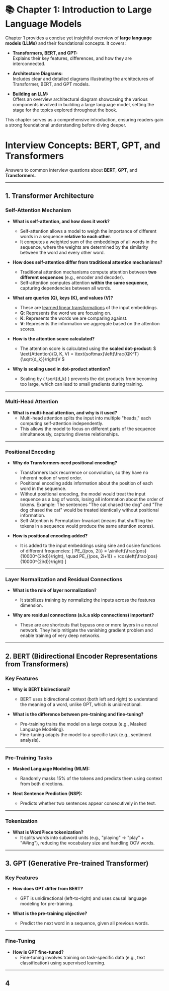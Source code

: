 # 📚 Chapter 1: Introduction to Large Language Models  

Chapter 1 provides a concise yet insightful overview of **large language models (LLMs)** and their foundational concepts. It covers:  

- **Transformers, BERT, and GPT:**  
  Explains their key features, differences, and how they are interconnected.  

- **Architecture Diagrams:**  
  Includes clear and detailed diagrams illustrating the architectures of Transformer, BERT, and GPT models.  

- **Building an LLM:**  
  Offers an overview architectural diagram showcasing the various components involved in building a large language model, setting the stage for the topics explored throughout the book.  

This chapter serves as a comprehensive introduction, ensuring readers gain a strong foundational understanding before diving deeper.  




# Interview Concepts: BERT, GPT, and Transformers

Answers to common interview questions about **BERT**, **GPT**, and **Transformers**. 

---

## 1. Transformer Architecture

### Self-Attention Mechanism
- **What is self-attention, and how does it work?**
  - Self-attention allows a model to weigh the importance of different words in a sequence **relative to each other**.
  - It computes a weighted sum of the embeddings of all words in the sequence, where the weights are determined by the similarity between the word and every other word.

- **How does self-attention differ from traditional attention mechanisms?**
  - Traditional attention mechanisms compute attention between **two different sequences** (e.g., encoder and decoder).
  - Self-attention computes attention **within the same sequence**, capturing dependencies between all words.

- **What are queries (Q), keys (K), and values (V)?**
  - These are <u>learned linear transformations</u> of the input embeddings.
  - **Q**: Represents the word we are focusing on.
  - **K**: Represents the words we are comparing against.
  - **V**: Represents the information we aggregate based on the attention scores.

- **How is the attention score calculated?**
  - The attention score is calculated using the **scaled dot-product**:
    $
    \text{Attention}(Q, K, V) = \text{softmax}\left(\frac{QK^T}{\sqrt{d_k}}\right)V
    $

- **Why is scaling used in dot-product attention?**
  - Scaling by \( \sqrt{d_k} \) prevents the dot products from becoming too large, which can lead to small gradients during training.

---

### Multi-Head Attention
- **What is multi-head attention, and why is it used?**
  - Multi-head attention splits the input into multiple "heads," each computing self-attention independently.
  - This allows the model to focus on different parts of the sequence simultaneously, capturing diverse relationships.

---

### Positional Encoding
- **Why do Transformers need positional encoding?**
  - Transformers lack recurrence or convolution, so they have no inherent notion of word order.
  - Positional encoding adds information about the position of each word in the sequence.
  - Without positional encoding, the model would treat the input sequence as a bag of words, losing all information about the order of tokens. Example: The sentences "The cat chased the dog" and "The dog chased the cat" would be treated identically without positional information.
   - Self-Attention is Permutation-Invariant (means that shuffling the tokens in a sequence would produce the same attention scores).

- **How is positional encoding added?**
  - It is added to the input embeddings using sine and cosine functions of different frequencies:
    \[
    PE_{(pos, 2i)} = \sin\left(\frac{pos}{10000^{2i/d}}\right), \quad PE_{(pos, 2i+1)} = \cos\left(\frac{pos}{10000^{2i/d}}\right)
    \]

---

### Layer Normalization and Residual Connections
- **What is the role of layer normalization?**
  - It stabilizes training by normalizing the inputs across the features dimension.

- **Why are residual connections (a.k.a skip connections) important?**
  - These are are shortcuts that bypass one or more layers in a neural network. They help mitigate the vanishing gradient problem and enable training of very deep networks.

---

## 2. BERT (Bidirectional Encoder Representations from Transformers)

### Key Features
- **Why is BERT bidirectional?**
  - BERT uses bidirectional context (both left and right) to understand the meaning of a word, unlike GPT, which is unidirectional.

- **What is the difference between pre-training and fine-tuning?**
  - Pre-training trains the model on a large corpus (e.g., Masked Language Modeling).
  - Fine-tuning adapts the model to a specific task (e.g., sentiment analysis).

---

### Pre-Training Tasks
- **Masked Language Modeling (MLM):**
  - Randomly masks 15% of the tokens and predicts them using context from both directions.

- **Next Sentence Prediction (NSP):**
  - Predicts whether two sentences appear consecutively in the text.

---

### Tokenization
- **What is WordPiece tokenization?**
  - It splits words into subword units (e.g., "playing" → "play" + "##ing"), reducing the vocabulary size and handling OOV words.

---

## 3. GPT (Generative Pre-trained Transformer)

### Key Features
- **How does GPT differ from BERT?**
  - GPT is unidirectional (left-to-right) and uses causal language modeling for pre-training.

- **What is the pre-training objective?**
  - Predict the next word in a sequence, given all previous words.

---

### Fine-Tuning
- **How is GPT fine-tuned?**
  - Fine-tuning involves training on task-specific data (e.g., text classification) using supervised learning.

---

## 4